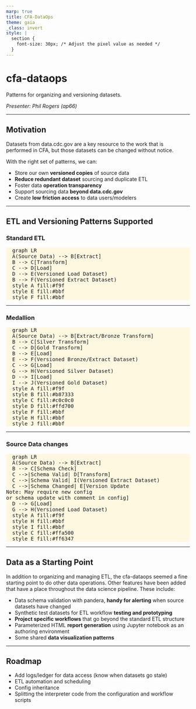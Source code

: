 ```yaml
---
marp: true
title: CFA-DataOps
theme: gaia
_class: invert
style: |
  section {
    font-size: 30px; /* Adjust the pixel value as needed */
  }
---
```


# cfa-dataops

Patterns for organizing and versioning datasets.

*Presenter: Phil Rogers (ap66)*

---

## Motivation

Datasets from data.cdc.gov are a key resource to the work that is performed in CFA, but those datasets can be changed without notice.

With the right set of patterns, we can:

- Store our own **versioned copies** of source data
- **Reduce redundant dataset** sourcing and duplicate ETL
- Foster data **operation transparency**
- Support sourcing data **beyond data.cdc.gov**
- Create **low friction access** to data users/modelers

---

## ETL and Versioning Patterns Supported

### Standard ETL

<!-- Add this anywhere in your Markdown file -->
<script type="module">
  import mermaid from 'https://cdn.jsdelivr.net/npm/mermaid@11/dist/mermaid.esm.min.mjs';
  mermaid.initialize({ startOnLoad: true });
</script>

<pre class="mermaid" style="background-color:#fff8e1">
  graph LR
  A(Source Data) --> B[Extract]
  B --> C[Transform]
  C --> D[Load]
  D --> E(Versioned Load Dataset)
  B --> F(Versioned Extract Dataset)
  style A fill:#f9f
  style E fill:#bbf
  style F fill:#bbf
</pre>

---

### Medallion

<pre class="mermaid" style="background-color:#fff8e1">
  graph LR
  A(Source Data) --> B[Extract/Bronze Transform]
  B --> C[Silver Transform]
  C --> D[Gold Transform]
  B --> E[Load]
  E --> F(Versioned Bronze/Extract Dataset)
  C --> G[Load]
  G --> H(Versioned Silver Dataset)
  D --> I[Load]
  I --> J(Versioned Gold Dataset)
  style A fill:#f9f
  style B fill:#b87333
  style C fill:#c0c0c0
  style D fill:#ffd700
  style F fill:#bbf
  style H fill:#bbf
  style J fill:#bbf
</pre>

---

### Source Data changes

<pre class="mermaid" style="background-color:#fff8e1">
  graph LR
  A(Source Data) --> B[Extract]
  B --> C[Schema Check]
  C -->|Schema Valid| D[Transform]
  C -->|Schema Valid| I(Versioned Extract Dataset)
  C -->|Schema Changed| E[Version Update<br>Note: May require new config<br>or schema update with comment in config]
  D --> G[Load]
  G --> H(Versioned Load Dataset)
  style A fill:#f9f
  style H fill:#bbf
  style I fill:#bbf
  style C fill:#ffa500
  style E fill:#ff6347
</pre>

---

##  Data as a Starting Point

In addition to organizing and managing ETL, the cfa-dataops seemed a fine starting point to do other data operations. Other features have been added that have a place throughout the data science pipeline. These include:

- Data schema validation with pandera, **handy for alerting** when source datasets have changed
- Synthetic test datasets for ETL workflow **testing and prototyping**
- **Project specific workflows** that go beyond the standard ETL structure
- Parameterized HTML **report generation** using Jupyter notebook as an authoring environment
- Some shared **data visualization patterns**

---

## Roadmap

- Add logs/ledger for data access (know when datasets go stale)
- ETL automation and scheduling
- Config inheritance
- Splitting the interpreter code from the configuration and workflow scripts
